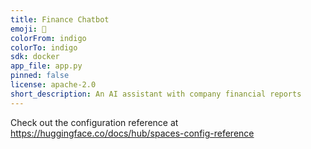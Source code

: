 ```yaml
---
title: Finance Chatbot
emoji: 🐨
colorFrom: indigo
colorTo: indigo
sdk: docker
app_file: app.py
pinned: false
license: apache-2.0
short_description: An AI assistant with company financial reports
---
```


Check out the configuration reference at https://huggingface.co/docs/hub/spaces-config-reference
